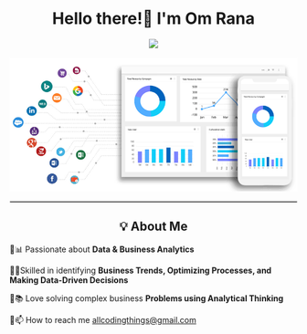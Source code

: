<h1 align="center"> Hello there!👋 I'm Om Rana </h1>
<p align="center">
  <img src="https://readme-typing-svg.herokuapp.com?font=Fira+Code&pause=1000&color=F70000&width=435&lines=Welcome+to+my+GitHub+Profile!">
</p>
<p align="center">
  <img src= File.gif alt="Banner Image">
</p>
</p>
<hr style="border: 1px solid #ccc;">

<h2 align="center">💡 About Me</h2>
<p align="center">
<p>🔹📊 Passionate about <b>Data & Business Analytics</b></p> 
  
<p>🔹🚀Skilled in identifying <b>Business Trends, Optimizing Processes, and Making Data-Driven Decisions</b> </p>  

<p>🔹📚 Love solving complex business <b> Problems using Analytical Thinking</b> </p>    

<p>🔹📫 How to reach me <a href="mailto:allcodingthings@gmail.com">allcodingthings@gmail.com</a></p>

</p>

